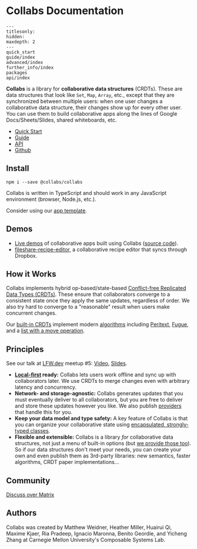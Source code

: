 # Collabs Documentation

```{toctree}
---
titlesonly:
hidden:
maxdepth: 2
---
quick_start
guide/index
advanced/index
further_info/index
packages
api/index
```

**Collabs** is a library for **collaborative data structures** (CRDTs). These are data structures that look like `Set`, `Map`, `Array`, etc., except that they are synchronized between multiple users: when one user changes a collaborative data structure, their changes show up for every other user. You can use them to build collaborative apps along the lines of Google Docs/Sheets/Slides, shared whiteboards, etc.

- [Quick Start](./quick_start.html)
- [Guide](./guide/)
- [API](./api/)
- [Github](https://github.com/composablesys/collabs)

## Install

`npm i --save @collabs/collabs`

Collabs is written in TypeScript and should work in any JavaScript environment (browser, Node.js, etc.).

Consider using our [app template](https://github.com/composablesys/collabs/tree/master/template-app).

## Demos

- [Live demos](https://collabs-demos.herokuapp.com/) of collaborative apps built using Collabs ([source code](https://github.com/composablesys/collabs/tree/master/demos/apps)).
- [fileshare-recipe-editor](https://github.com/mweidner037/fileshare-recipe-editor/), a collaborative recipe editor that syncs through Dropbox.

## How it Works

Collabs implements hybrid op-based/state-based [Conflict-free Replicated Data Types (CRDTs)](https://crdt.tech/). These ensure that collaborators converge to a consistent state once they apply the same updates, regardless of order. We also try hard to converge to a "reasonable" result when users make concurrent changes.

Our [built-in CRDTs](./guide/built_in_collabs.html) implement modern [algorithms](./further_info/algorithms.html) including [Peritext](./api/collabs/classes/CRichText.html), [Fugue](./api/collabs/classes/CTotalOrder.html), and a [list with a move operation](./api/collabs/classes/CList.html).

## Principles

See our talk at [LFW.dev](https://localfirstweb.dev/) meetup #5: [Video](https://www.youtube.com/watch?v=Z0nzsxhoToo&t=2346s), [Slides](https://docs.google.com/presentation/d/13I3L76R-wwiXxgTXI2ide3zlbjiWoTWXMSU9YbQdYXU/edit?usp=sharing).

- **[Local-first](https://www.inkandswitch.com/local-first/) ready:** Collabs lets users work offline and sync up with collaborators later. We use CRDTs to merge changes even with arbitrary latency and concurrency.
- **Network- and storage-agnostic:** Collabs generates updates that you must eventually deliver to all collaborators, but you are free to deliver and store these updates however you like. We also publish [providers](./guide/providers.html) that handle this for you.
- **Keep your data model and type safety:** A key feature of Collabs is that you can organize your collaborative state using [encapsulated, strongly-typed classes](./guide/data_modeling.html).
- **Flexible and extensible:** Collabs is a library _for_ collaborative data structures, not just a menu of built-in options (but [we provide those too](./guide/built_in_collabs.html)). So if our data structures don't meet your needs, you can create your own and even publish them as 3rd-party libraries: new semantics, faster algorithms, CRDT paper implementations...

## Community

[Discuss over Matrix](https://matrix.to/#/#collabs-library:matrix.org)

## Authors

Collabs was created by Matthew Weidner, Heather Miller, Huairui Qi, Maxime Kjaer, Ria Pradeep, Ignacio Maronna, Benito Geordie, and Yicheng Zhang at Carnegie Mellon University's Composable Systems Lab.
